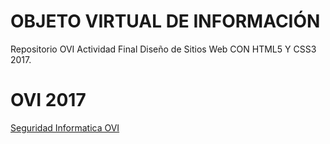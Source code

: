 # OBJETO VIRTUAL DE INFORMACIÓN 

Repositorio OVI Actividad Final Diseño de Sitios Web CON HTML5 Y CSS3 2017.

# OVI 2017

[Seguridad Informatica OVI](https://jabermudez.github.io/OVISeguridad_Informatica/OVI)
